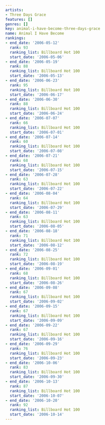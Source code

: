 ```yaml
---
artists:
- Three Days Grace
features: []
genres: []
key: animal-i-have-become-three-days-grace
name: Animal I Have Become
rankings:
- end_date: '2006-05-12'
  rank: 93
  ranking_list: Billboard Hot 100
  start_date: '2006-05-06'
- end_date: '2006-05-19'
  rank: 88
  ranking_list: Billboard Hot 100
  start_date: '2006-05-13'
- end_date: '2006-06-23'
  rank: 95
  ranking_list: Billboard Hot 100
  start_date: '2006-06-17'
- end_date: '2006-06-30'
  rank: 88
  ranking_list: Billboard Hot 100
  start_date: '2006-06-24'
- end_date: '2006-07-07'
  rank: 66
  ranking_list: Billboard Hot 100
  start_date: '2006-07-01'
- end_date: '2006-07-14'
  rank: 60
  ranking_list: Billboard Hot 100
  start_date: '2006-07-08'
- end_date: '2006-07-21'
  rank: 68
  ranking_list: Billboard Hot 100
  start_date: '2006-07-15'
- end_date: '2006-07-28'
  rank: 63
  ranking_list: Billboard Hot 100
  start_date: '2006-07-22'
- end_date: '2006-08-04'
  rank: 64
  ranking_list: Billboard Hot 100
  start_date: '2006-07-29'
- end_date: '2006-08-11'
  rank: 63
  ranking_list: Billboard Hot 100
  start_date: '2006-08-05'
- end_date: '2006-08-18'
  rank: 71
  ranking_list: Billboard Hot 100
  start_date: '2006-08-12'
- end_date: '2006-08-25'
  rank: 72
  ranking_list: Billboard Hot 100
  start_date: '2006-08-19'
- end_date: '2006-09-01'
  rank: 68
  ranking_list: Billboard Hot 100
  start_date: '2006-08-26'
- end_date: '2006-09-08'
  rank: 67
  ranking_list: Billboard Hot 100
  start_date: '2006-09-02'
- end_date: '2006-09-15'
  rank: 67
  ranking_list: Billboard Hot 100
  start_date: '2006-09-09'
- end_date: '2006-09-22'
  rank: 67
  ranking_list: Billboard Hot 100
  start_date: '2006-09-16'
- end_date: '2006-09-29'
  rank: 76
  ranking_list: Billboard Hot 100
  start_date: '2006-09-23'
- end_date: '2006-10-06'
  rank: 83
  ranking_list: Billboard Hot 100
  start_date: '2006-09-30'
- end_date: '2006-10-13'
  rank: 87
  ranking_list: Billboard Hot 100
  start_date: '2006-10-07'
- end_date: '2006-10-20'
  rank: 92
  ranking_list: Billboard Hot 100
  start_date: '2006-10-14'
---
```


